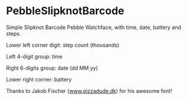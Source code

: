 # PebbleSlipknotBarcode
Simple Slipknot Barcode Pebble Watchface, with time, date, battery and steps.

Lower left corner digit: step count (thousands)

Left 4-digit group: time

Right 6-digits group: date (dd MM yy)

Lower right corner: battery

Thanks to Jakob Fischer (www.pizzadude.dk) for his awesome font!
